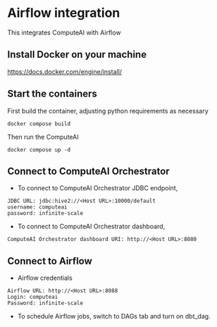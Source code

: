 # Airflow integration

This integrates ComputeAI with Airflow

## Install Docker on your machine

https://docs.docker.com/engine/install/

## Start the containers

First build the container, adjusting python requirements as necessary

```{bash}
docker compose build
```

Then run the ComputeAI
```{bash}
docker compose up -d
```

## Connect to ComputeAI Orchestrator

- To connect to ComputeAI Orchestrator JDBC endpoint,

```{bash}
JDBC URL: jdbc:hive2://<Host URL>:10000/default
username: computeai
password: infinite-scale
```

- To connect to ComputeAI Orchestrator dashboard,

```{bash}
ComputeAI Orchestrator dashboard URI: http://<Host URL>:8080
```

## Connect to Airflow

- Airflow credentials

```{bash}
Airflow URL: http://<Host URL>:8088
Login: computeai
Password: infinite-scale
```

- To schedule Airflow jobs, switch to DAGs tab and turn on dbt_dag.
